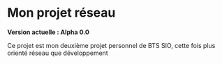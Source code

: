 # Mon projet réseau
**Version actuelle : Alpha 0.0**

Ce projet est mon deuxième projet personnel de BTS SIO, cette fois plus orienté réseau que développement
